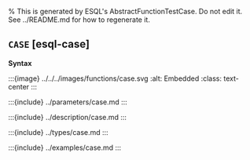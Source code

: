 % This is generated by ESQL's AbstractFunctionTestCase. Do not edit it. See ../README.md for how to regenerate it.

## `CASE` [esql-case]

**Syntax**

:::{image} ../../../images/functions/case.svg
:alt: Embedded
:class: text-center
:::


:::{include} ../parameters/case.md
:::

:::{include} ../description/case.md
:::

:::{include} ../types/case.md
:::

:::{include} ../examples/case.md
:::
